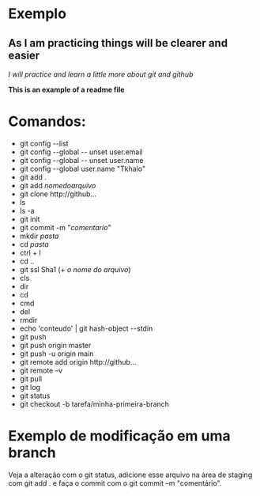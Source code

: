 # Exemplo #

## As I am practicing things will be clearer and easier
_I will practice and learn a little more about git and github_

**This is an example of a readme file**

# Comandos:

- git config --list
- git config --global -- unset user.email
- git config --global -- unset user.name
- git config --global user.name "Tkhalo"
- git add .
- git add _nomedoarquivo_
- git clone http://github...
- ls
- ls -a
- git init
- git commit -m "_comentario_"
- mkdir _pasta_
- cd _pasta_
- ctrl + l
- cd ..
- git ssl Sha1 (_+ o nome do arquivo_)
- cls
- dir
- cd
- cmd
- del
- rmdir
- echo 'conteudo' | git hash-object --stdin
- git push
- git push origin master
- git push -u origin main
- git remote add origin http://github...
- git remote –v
- git pull
- git log
- git status
- git checkout -b tarefa/minha-primeira-branch


# Exemplo de modificação em uma branch
Veja a alteração com o git status, 
adicione esse arquivo na área de staging com git add . 
e faça o commit com o git commit –m "comentário".

